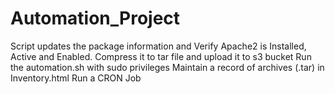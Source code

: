 # Automation_Project
Script updates the package information and Verify Apache2 is Installed, Active and Enabled.
Compress it to tar file and upload it to s3 bucket
Run the automation.sh  with sudo privileges
Maintain a record of archives (.tar) in  Inventory.html
Run a CRON Job
